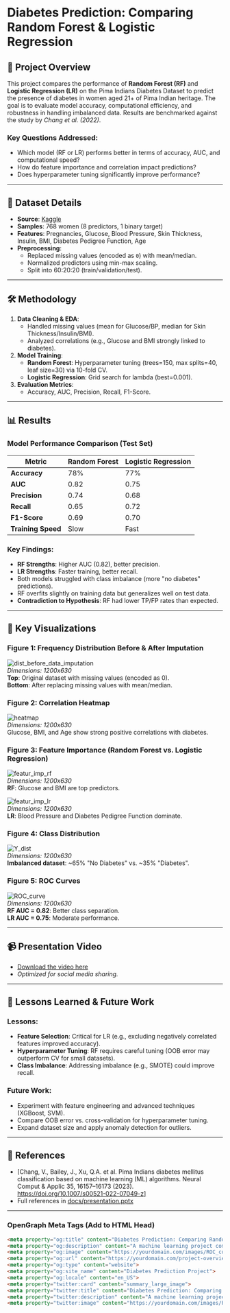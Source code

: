 # Diabetes Prediction: Comparing Random Forest & Logistic Regression

## 📌 Project Overview
This project compares the performance of **Random Forest (RF)** and **Logistic Regression (LR)** on the Pima Indians Diabetes Dataset to predict the presence of diabetes in women aged 21+ of Pima Indian heritage. The goal is to evaluate model accuracy, computational efficiency, and robustness in handling imbalanced data. Results are benchmarked against the study by *Chang et al. (2022)*.

### Key Questions Addressed:
- Which model (RF or LR) performs better in terms of accuracy, AUC, and computational speed?
- How do feature importance and correlation impact predictions?
- Does hyperparameter tuning significantly improve performance?

---

## 🏥 Dataset Details
- **Source**: [Kaggle](https://www.kaggle.com/datasets/uciml/pima-indians-diabetes-database)
- **Samples**: 768 women (8 predictors, 1 binary target)
- **Features**: Pregnancies, Glucose, Blood Pressure, Skin Thickness, Insulin, BMI, Diabetes Pedigree Function, Age
- **Preprocessing**:
  - Replaced missing values (encoded as `0`) with mean/median.
  - Normalized predictors using min-max scaling.
  - Split into 60:20:20 (train/validation/test).

---

## 🛠️ Methodology
1. **Data Cleaning & EDA**:
   - Handled missing values (mean for Glucose/BP, median for Skin Thickness/Insulin/BMI).
   - Analyzed correlations (e.g., Glucose and BMI strongly linked to diabetes).
2. **Model Training**:
   - **Random Forest**: Hyperparameter tuning (trees=150, max splits=40, leaf size=30) via 10-fold CV.
   - **Logistic Regression**: Grid search for lambda (best=0.001).
3. **Evaluation Metrics**:
   - Accuracy, AUC, Precision, Recall, F1-Score.

---

## 📊 Results
### Model Performance Comparison (Test Set)
| Metric               | Random Forest | Logistic Regression |
|----------------------|---------------|---------------------|
| **Accuracy**         | 78%           | 77%                 |
| **AUC**              | 0.82          | 0.75                |
| **Precision**        | 0.74          | 0.68                |
| **Recall**           | 0.65          | 0.72                |
| **F1-Score**         | 0.69          | 0.70                |
| **Training Speed**   | Slow          | Fast                |

### Key Findings:
- **RF Strengths**: Higher AUC (0.82), better precision.
- **LR Strengths**: Faster training, better recall.
- Both models struggled with class imbalance (more "no diabetes" predictions).
- RF overfits slightly on training data but generalizes well on test data.
- **Contradiction to Hypothesis**: RF had lower TP/FP rates than expected.

---

## 📸 Key Visualizations
### Figure 1: Frequency Distribution Before & After Imputation
![dist_before_data_imputation](images/dist_before_data_imputation.png)  
*Dimensions: 1200x630*  
**Top**: Original dataset with missing values (encoded as 0).  
**Bottom**: After replacing missing values with mean/median.  

### Figure 2: Correlation Heatmap
![heatmap](images/heatmap.png)  
*Dimensions: 1200x630*  
Glucose, BMI, and Age show strong positive correlations with diabetes.  

### Figure 3: Feature Importance (Random Forest vs. Logistic Regression)
![featur_imp_rf](images/featur_imp_rf.png)  
*Dimensions: 1200x630*  
**RF**: Glucose and BMI are top predictors.  

![featur_imp_lr](images/featur_imp_lr.png)  
*Dimensions: 1200x630*  
**LR**: Blood Pressure and Diabetes Pedigree Function dominate.  

### Figure 4: Class Distribution
![Y_dist](images/Y_dist.png)  
*Dimensions: 1200x630*  
**Imbalanced dataset**: ~65% "No Diabetes" vs. ~35% "Diabetes".  

### Figure 5: ROC Curves
![ROC_curve](images/ROC_curve.png)  
*Dimensions: 1200x630*  
**RF AUC = 0.82**: Better class separation.  
**LR AUC = 0.75**: Moderate performance.  

---

## 📹 Presentation Video  
- [Download the video here](video/vid_presentation)  
- *Optimized for social media sharing.*

---

## 📝 Lessons Learned & Future Work
### Lessons:
- **Feature Selection**: Critical for LR (e.g., excluding negatively correlated features improved accuracy).
- **Hyperparameter Tuning**: RF requires careful tuning (OOB error may outperform CV for small datasets).
- **Class Imbalance**: Addressing imbalance (e.g., SMOTE) could improve recall.

### Future Work:
- Experiment with feature engineering and advanced techniques (XGBoost, SVM).
- Compare OOB error vs. cross-validation for hyperparameter tuning.
- Expand dataset size and apply anomaly detection for outliers.

---

## 🔗 References
- [Chang, V., Bailey, J., Xu, Q.A. et al. Pima Indians diabetes mellitus classification based on machine learning (ML) algorithms. Neural Comput & Applic 35, 16157–16173 (2023). https://doi.org/10.1007/s00521-022-07049-z]
- Full references in [docs/presentation.pptx](docs/presentation.pptx)

---

### OpenGraph Meta Tags (Add to HTML Head)
```html
<meta property="og:title" content="Diabetes Prediction: Comparing Random Forest & Logistic Regression">
<meta property="og:description" content="A machine learning project comparing Random Forest and Logistic Regression for diabetes prediction using the Pima Indians Diabetes Dataset.">
<meta property="og:image" content="https://yourdomain.com/images/ROC_curve.png">
<meta property="og:url" content="https://yourdomain.com/project-overview">
<meta property="og:type" content="website">
<meta property="og:site_name" content="Diabetes Prediction Project">
<meta property="og:locale" content="en_US">
<meta property="twitter:card" content="summary_large_image">
<meta property="twitter:title" content="Diabetes Prediction: Comparing Random Forest & Logistic Regression">
<meta property="twitter:description" content="A machine learning project comparing Random Forest and Logistic Regression for diabetes prediction using the Pima Indians Diabetes Dataset.">
<meta property="twitter:image" content="https://yourdomain.com/images/ROC_curve.png">
